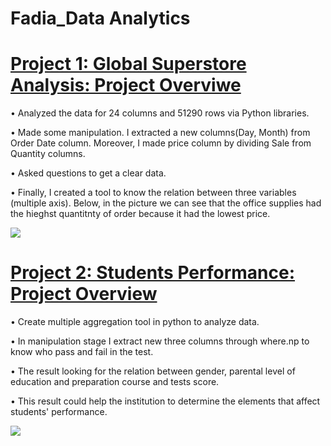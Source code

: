 # Fadia_Data Analytics



# [Project 1: Global Superstore Analysis: Project Overviwe](https://github.com/FadiaTaha/Global-Superstore-Analysis-Via-Python)

•	Analyzed the data for 24 columns and 51290 rows via Python libraries. 

•	Made some manipulation. I extracted a new columns(Day, Month) from Order Date column. Moreover, I made price column by dividing Sale from Quantity columns.

•	Asked questions to get a clear data.

•	Finally, I created a tool to know the relation between three variables (multiple axis). Below,  in the picture we can see that the office supplies had the hieghst quantitnty of order because it
had the lowest price.  



![](https://github.com/FadiaTaha/Fadia_Portfolio/blob/main/Images/Quantity%2C%20Category%20and%20price%20relation.png)


# [Project 2: Students Performance: Project Overview](https://github.com/FadiaTaha/Student-Performance-Project.)

•	Create multiple aggregation tool in python to analyze data.

•	In manipulation stage I extract new three columns through where.np to know who pass and fail in the test.

•	 The result looking for the relation  between gender, parental level of education and  preparation course and tests score. 

•	This result could help the institution to determine the elements that affect students' performance.


![](https://github.com/FadiaTaha/Fadia_Portfolio/blob/main/Images/Student%20performance.png)


